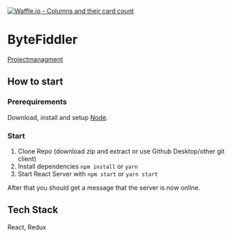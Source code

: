 [![Waffle.io - Columns and their card count](https://badge.waffle.io/janek26/ByteFiddler.png?columns=all)](https://waffle.io/janek26/ByteFiddler?utm_source=badge)
# ByteFiddler

[Projectmanagment](https://waffle.io/janek26/ByteFiddler)

## How to start

### Prerequirements
Download, install and setup [Node](https://nodejs.org/en/).

### Start

1. Clone Repo (download zip and extract or use Github Desktop/other git client)
2. Install dependencies `npm install` or `yarn`
3. Start React Server with `npm start` or `yarn start`

After that you should get a message that the server is now online.

## Tech Stack
React, Redux
